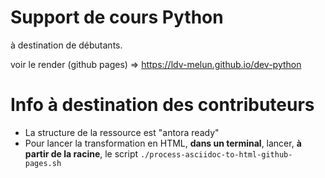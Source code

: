 # Support de cours Python

à destination de débutants.

voir le render (github pages) => https://ldv-melun.github.io/dev-python


# Info à destination des contributeurs

* La structure de la ressource est "antora ready"
* Pour lancer la transformation en HTML, **dans un terminal**, lancer, **à partir de la racine**, le script `./process-asciidoc-to-html-github-pages.sh`
